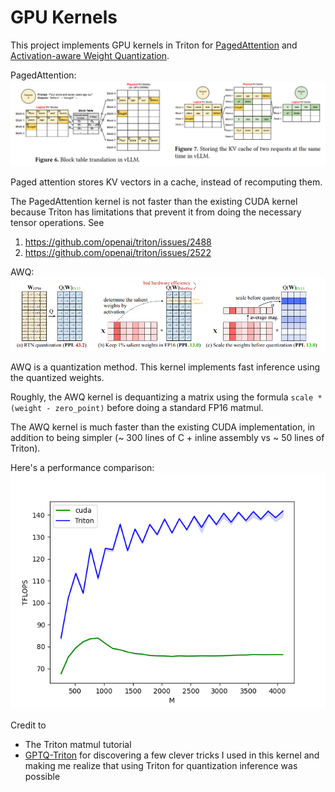 # GPU Kernels
This project implements GPU kernels in Triton for [PagedAttention](https://arxiv.org/abs/2309.06180) and [Activation-aware Weight Quantization](https://arxiv.org/abs/2306.00978).

PagedAttention:
![Paged Attention](./assets/PagedAttention.png)

Paged attention stores KV vectors in a cache, instead of recomputing them.

The PagedAttention kernel is not faster than the existing CUDA kernel because Triton has limitations that prevent it from doing the necessary tensor operations. See
1. https://github.com/openai/triton/issues/2488
2. https://github.com/openai/triton/issues/2522

AWQ:
![AWQ](./assets/awq.png)

AWQ is a quantization method. This kernel implements fast inference using the quantized weights.

Roughly, the AWQ kernel is dequantizing a matrix using the formula `scale * (weight - zero_point)` before doing a standard FP16 matmul.

The AWQ kernel is much faster than the existing CUDA implementation, in addition to being simpler (~ 300 lines of C + inline assembly vs ~ 50 lines of Triton).

Here's a performance comparison:
![Performance Graph](./awq/matmul-performance.png)

Credit to 
- The Triton matmul tutorial
- [GPTQ-Triton](https://github.com/fpgaminer/GPTQ-triton) for discovering a few clever tricks I used in this kernel and making me realize that using Triton for quantization inference was possible
